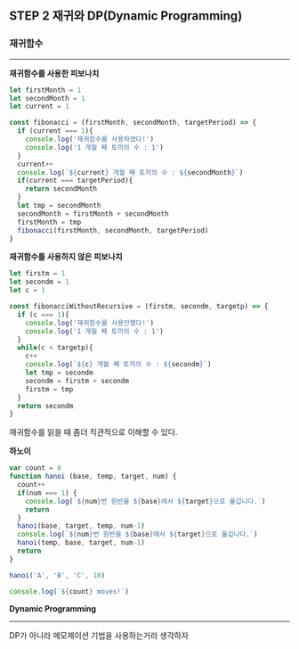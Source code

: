 ## STEP 2 재귀와 DP(Dynamic Programming)

### 재귀함수

----

**재귀함수를 사용한 피보나치**

```js
let firstMonth = 1
let secondMonth = 1
let current = 1

const fibonacci = (firstMonth, secondMonth, targetPeriod) => {
  if (current === 1){
    console.log('재귀함수를 사용하였다!')
    console.log('1 개월 째 토끼의 수 : 1')
  }
  current++
  console.log(`${current} 개월 째 토끼의 수 : ${secondMonth}`)
  if(current === targetPeriod){
    return secondMonth
  }
  let tmp = secondMonth
  secondMonth = firstMonth + secondMonth
  firstMonth = tmp
  fibonacci(firstMonth, secondMonth, targetPeriod)
}
```



**재귀함수를 사용하지 않은 피보나치**

```js
let firstm = 1
let secondm = 1
let c = 1

const fibonacciWithoutRecursive = (firstm, secondm, targetp) => {
  if (c === 1){
    console.log('재귀함수를 사용안했다!')
    console.log('1 개월 째 토끼의 수 : 1')
  }
  while(c < targetp){
    c++
    console.log(`${c} 개월 째 토끼의 수 : ${secondm}`)
    let tmp = secondm
    secondm = firstm + secondm
    firstm = tmp
  }
  return secondm
}
```

재귀함수를 읽을 때 좀더 직관적으로 이해할 수 있다.



**하노이**

```js
var count = 0
function hanoi (base, temp, target, num) {
  count++
  if(num === 1) {
    console.log(`${num}번 원반을 ${base}에서 ${target}으로 옮깁니다.`)
    return
  }
  hanoi(base, target, temp, num-1)
  console.log(`${num}번 원반을 ${base}에서 ${target}으로 옮깁니다.`)
  hanoi(temp, base, target, num-1)
  return
}

hanoi('A', 'B', 'C', 10)

console.log(`${count} moves!`)
```



**Dynamic Programming**

----

DP가 아니라 메모제이션 기법을 사용하는거라 생각하자



